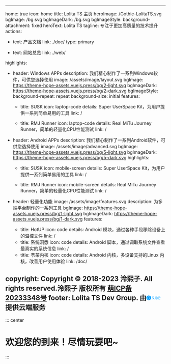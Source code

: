 
---
home: true
icon: home
title: Lolita TS 主页
heroImage: /Gothic-LolitaTS.svg
bgImage: /bg.svg
bgImageDark: /bg.svg
bgImageStyle:
  background-attachment: fixed
heroText: Lolita TS
tagline: 专注于更加高质量的技术提升
actions:
  - text: 产品文档
    link: ./doc/
    type: primary

  - text: 网站总览
    link: ./web/

highlights:
  - header: Windows APPs
    description: 我们精心制作了一系列Windows软件，可供您选择使用
    image: /assets/image/layout.svg
    bgImage: https://theme-hope-assets.vuejs.press/bg/2-light.svg
    bgImageDark: https://theme-hope-assets.vuejs.press/bg/2-dark.svg
    bgImageStyle:
      background-repeat: repeat
      background-size: initial
    features:
      - title: SUSK
        icon: laptop-code
        details: Super UserSpace Kit，为用户提供一系列简单易用的工具
        link: /

      - title: RMJ Runner
        icon: laptop-code
        details: Real MiTu Journey Runner，简单的轻量化CPU性能测试
        link: /

  - header:  Android APPs
    description: 我们精心制作了一系列Android软件，可供您选择使用
    image: /assets/image/advanced.svg
    bgImage: https://theme-hope-assets.vuejs.press/bg/5-light.svg
    bgImageDark: https://theme-hope-assets.vuejs.press/bg/5-dark.svg
    highlights:
      - title: SUSK
        icon: mobile-screen
        details: Super UserSpace Kit，为用户提供一系列简单易用的工具
        link: /

      - title: RMJ Runner
        icon: mobile-screen
        details: Real MiTu Journey Runner，简单的轻量化CPU性能测试
        link: /

  - header: 轻量化功能
    image: /assets/image/features.svg
    description: 为多端平台制作的一系列工具
    bgImage: https://theme-hope-assets.vuejs.press/bg/1-light.svg
    bgImageDark: https://theme-hope-assets.vuejs.press/bg/1-dark.svg
    features:
      - title: HotUP
        icon: code
        details: Android 模块，通过各种手段移除设备上的温控文件
        link: /
      - title: 系统洞悉
        icon: code
        details: Android 脚本，通过调取系统文件查看最真实的系统信息
        link: /
      - title: 苓茶内核
        icon: code
        details: Android 内核，多设备支持的Linux 内核，改善用户使用体验
        link: /doc/


copyright: Copyright © 2018-2023 泠熙子. All rights reserved.泠熙子 版权所有      <a href='https://icp.gov.moe/?keyword=20233348' target='_blank'>萌ICP备20233348号</a>
footer: Lolita TS Dev Group.      由<a href="https://www.upyun.com/?utm_source=lianmeng&utm_medium=referral" target="_blank"><img src="/upyun.png" alt="Image" width="45" height="15"></a>提供云端服务
---
::: center

# 欢迎您的到来！尽情玩耍吧~

:::